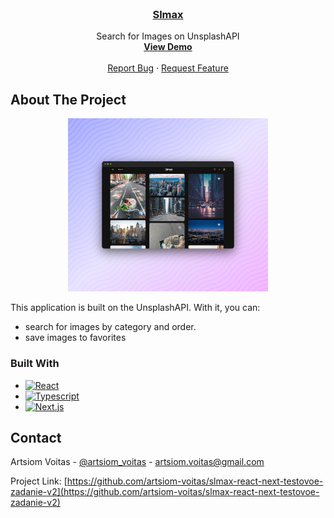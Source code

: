 <!-- [![Contributors][contributors-shield]][contributors-url]
[![Forks][forks-shield]][forks-url]
[![Stargazers][stars-shield]][stars-url]
[![Issues][issues-shield]][issues-url]
[![MIT License][license-shield]][license-url]
[![LinkedIn][linkedin-shield]][linkedin-url] -->

<!-- PROJECT LOGO -->
<br />
<div align="center">
  <a target="_blank" href="https://github.com/artsiom-voitas/slmax-react-next-testovoe-zadanie-v2">
<h3 align="center">Slmax</h3>
  </a>
  <p align="center">
    Search for Images on UnsplashAPI
    <br />
    <a href="https://slmax-react-next-testovoe-zadanie-v2-eta.vercel.app/"><strong>View Demo</strong></a>
    <br />
    <br />
    <a href="https://github.com/artsiom-voitas/slmax-react-next-testovoe-zadanie-v2/issues">Report Bug</a>
    ·
    <a href="https://github.com/artsiom-voitas/slmax-react-next-testovoe-zadanie-v2/issues">Request Feature</a>
  </p>
</div>

<!-- ABOUT THE PROJECT -->

## About The Project

<p align="center">
  <img src="public/slmax-react-next-testovoe-zadanie-v2.png" width="320" alt="Main page screenshot">
</p>

This application is built on the UnsplashAPI. With it, you can:

-   search for images by category and order.
-   save images to favorites

### Built With

-   [![React][React.js]][React-url]
-   [![Typescript][Typescript]][Typescript-url]
-   [![Next.js][Next.js]][Next.js-url]

<!-- CONTACT -->

## Contact

Artsiom Voitas - [@artsiom_voitas](https://x.com/artsiom_voitas) - artsiom.voitas@gmail.com

Project Link: [https://github.com/artsiom-voitas/slmax-react-next-testovoe-zadanie-v2](https://github.com/artsiom-voitas/slmax-react-next-testovoe-zadanie-v2)

<!-- MARKDOWN LINKS & IMAGES -->
<!-- https://www.markdownguide.org/basic-syntax/#reference-style-links -->

[contributors-shield]: https://img.shields.io/github/contributors/artsiom-voitas/slmax-react-next-testovoe-zadanie-v2.svg?style=for-the-badge
[contributors-url]: https://github.com/artsiom-voitas/slmax-react-next-testovoe-zadanie-v2/graphs/contributors
[forks-shield]: https://img.shields.io/github/forks/artsiom-voitas/slmax-react-next-testovoe-zadanie-v2.svg?style=for-the-badge
[forks-url]: https://github.com/artsiom-voitas/slmax-react-next-testovoe-zadanie-v2/network/members
[stars-shield]: https://img.shields.io/github/stars/artsiom-voitas/slmax-react-next-testovoe-zadanie-v2.svg?style=for-the-badge
[stars-url]: https://github.com/artsiom-voitas/slmax-react-next-testovoe-zadanie-v2/stargazers
[issues-shield]: https://img.shields.io/github/issues/artsiom-voitas/slmax-react-next-testovoe-zadanie-v2.svg?style=for-the-badge
[issues-url]: https://github.com/artsiom-voitas/slmax-react-next-testovoe-zadanie-v2/issues
[license-shield]: https://img.shields.io/github/license/artsiom-voitas/slmax-react-next-testovoe-zadanie-v2.svg?style=for-the-badge
[license-url]: https://github.com/artsiom-voitas/slmax-react-next-testovoe-zadanie-v2/blob/master/LICENSE
[linkedin-shield]: https://img.shields.io/badge/-LinkedIn-black.svg?style=for-the-badge&logo=linkedin&colorB=555
[linkedin-url]: https://www.linkedin.com/in/artsiom-voitas/
[React.js]: https://img.shields.io/badge/React-20232A?style=for-the-badge&logo=react&logoColor=61DAFB
[React-url]: https://reactjs.org/
[Typescript]: https://img.shields.io/badge/TypeScript-007ACC?style=for-the-badge&logo=typescript&logoColor=white
[Typescript-url]: https://www.typescriptlang.org/
[Next.js]: https://img.shields.io/badge/Next-black?style=for-the-badge&logo=next.js&logoColor=white
[Next.js-url]: https://nextjs.org/
